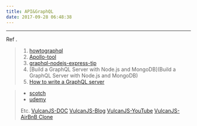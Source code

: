 ```yaml
---
title: API&GraphQL
date: 2017-09-28 06:48:38
---
```


---
Ref . 
> 1. [howtographql](https://www.howtographql.com/)
> 1. [Apollo-tool](http://dev.apollodata.com/core/apollo-client-api.html)
> 1. [graphql-nodejs-express-tip](https://snipcart.com/blog/graphql-nodejs-express-tutorial)
> 1. [Build a GraphQL Server with Node.js and MongoDB](Build a GraphQL Server with Node.js and MongoDB)
> 1. [How to write a GraphQL server](https://www.youtube.com/watch?v=Tpf9kVE2AY8&list=RDTpf9kVE2AY8&t=90)

> - [scotch](https://scotch.io/search?q=GraphQL)
> - [udemy](https://www.udemy.com/graphql-with-react-course/learn/v4/content)
>
>
>Etc.
>[VulcanJS-DOC](http://docs.vulcanjs.org/example-movies.html)
>[VulcanJS-Blog](http://spectrumdig.blogspot.kr/search?q=vulcan)
>[VulcanJS-YouTube](https://www.youtube.com/channel/UCGIvQQ6zw7ov2cHgD70HFlA/playlists)
>[VulcanJS-AirBnB Clone](https://www.youtube.com/watch?v=Nl0Fi40Ghh4&list=PLBoa_Q6hVeSx1oP5sFYG63rPs1eDtyNOy)

